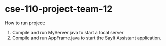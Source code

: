 # cse-110-project-team-12

How to run project:
1. Compile and run MyServer.java to start a local server
2. Compile and run AppFrame.java to start the SayIt Assistant application.
